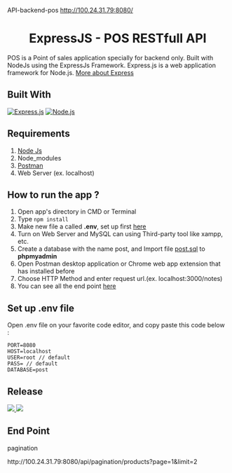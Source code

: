 API-backend-pos http://100.24.31.79:8080/
<h1 align="center">ExpressJS - POS RESTfull API</h1>



POS is a Point of sales application specially for backend only. Built with NodeJs using the ExpressJs Framework.
Express.js is a web application framework for Node.js. [More about Express](https://en.wikipedia.org/wiki/Express.js)
## Built With
[![Express.js](https://img.shields.io/badge/Express.js-4.x-orange.svg?style=rounded-square)](https://expressjs.com/en/starter/installing.html)
[![Node.js](https://img.shields.io/badge/Node.js-v.10.16-green.svg?style=rounded-square)](https://nodejs.org/)

## Requirements
1. <a href="https://nodejs.org/en/download/">Node Js</a>
2. Node_modules
3. <a href="https://www.getpostman.com/">Postman</a>
4. Web Server (ex. localhost)

## How to run the app ?
1. Open app's directory in CMD or Terminal
2. Type `npm install`
3. Make new file a called **.env**, set up first [here](#set-up-env-file)
4. Turn on Web Server and MySQL can using Third-party tool like xampp, etc.
5. Create a database with the name post, and Import file [post.sql](post.sql) to **phpmyadmin**
6. Open Postman desktop application or Chrome web app extension that has installed before
7. Choose HTTP Method and enter request url.(ex. localhost:3000/notes)
8. You can see all the end point [here](#end-point)

## Set up .env file
Open .env file on your favorite code editor, and copy paste this code below :
```
PORT=8080
HOST=localhost
USER=root // default
PASS= // default
DATABASE=post 
```
## Release

<a href="http://100.24.31.79:8080">
  <img src="https://img.shields.io/endpoint?color=red&label=visite%20on%20the&logo=test&logoColor=green&style=plastic&url=http%3A%2F%2F100.24.31.79%3A8080%2Fapi%2F"/>
  <img src="https://img.shields.io/badge/Visit%20on%20the-100.24.31.79-blue.svg?style=popout&logo=amazon-aws"/>
</a>

## End Point
<p>pagination</p> 
<span>http://100.24.31.79:8080/api/pagination/products?page=1&limit=2</span>



